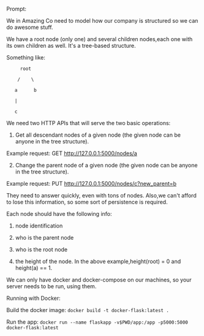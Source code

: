 Prompt: 

We in Amazing Co need to model how our company is structured so we can do awesome stuff.


We have a root node (only one) and several children nodes,each one with its own children as well. It's a tree-based structure. 


Something like:


         root

        /    \

       a      b

       |

       c


We need two HTTP APIs that will serve the two basic operations:


1) Get all descendant nodes of a given node (the given node can be anyone in the tree structure).

Example request: GET http://127.0.0.1:5000/nodes/a

2) Change the parent node of a given node (the given node can be anyone in the tree structure).

Example request: PUT http://127.0.0.1:5000/nodes/c?new_parent=b

They need to answer quickly, even with tons of nodes. Also,we can't afford to lose this information, so some sort of persistence is required.


Each node should have the following info:


1) node identification

2) who is the parent node

3) who is the root node

4) the height of the node. In the above example,height(root) = 0 and height(a) == 1.

 

We can only have docker and docker-compose on our machines, so your server needs to be run, using them.

Running with Docker: 

Build the docker image: `docker build -t docker-flask:latest . `

Run the app: `docker run --name flaskapp -v$PWD/app:/app -p5000:5000 docker-flask:latest`